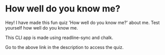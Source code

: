 # How well do you know me?

Hey! I have made this fun quiz 'How well do you know me?' about me. 
Test yourself how well do you know me.

This CLI app is made using readline-sync and chalk. 

Go to the above link in the description to access the quiz.
